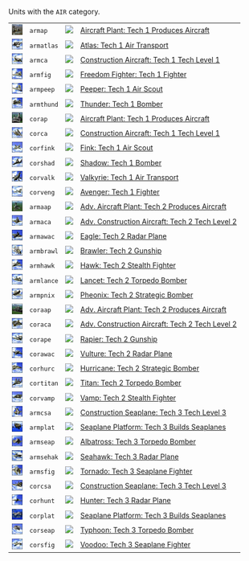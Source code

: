 Units with the <code>AIR</code> category.
<table>
    <tr>
        <td><a href="ARMAP"><img src="icons/units/ARMAP_icon.png" width="21px" /></a></td>
        <td><code>armap</code></td>
        <td><a href="SCTATest"><img src="icons/mods/sctatest.png" width="21px" /></a></td>
        <td><a href="ARMAP">Aircraft Plant: Tech 1 Produces Aircraft</a></td>
    </tr>
    <tr>
        <td><a href="ARMATLAS"><img src="icons/units/ARMATLAS_icon.png" width="21px" /></a></td>
        <td><code>armatlas</code></td>
        <td><a href="SCTATest"><img src="icons/mods/sctatest.png" width="21px" /></a></td>
        <td><a href="ARMATLAS">Atlas: Tech 1 Air Transport</a></td>
    </tr>
    <tr>
        <td><a href="ARMCA"><img src="icons/units/ARMCA_icon.png" width="21px" /></a></td>
        <td><code>armca</code></td>
        <td><a href="SCTATest"><img src="icons/mods/sctatest.png" width="21px" /></a></td>
        <td><a href="ARMCA">Construction Aircraft: Tech 1 Tech Level 1</a></td>
    </tr>
    <tr>
        <td><a href="ARMFIG"><img src="icons/units/ARMFIG_icon.png" width="21px" /></a></td>
        <td><code>armfig</code></td>
        <td><a href="SCTATest"><img src="icons/mods/sctatest.png" width="21px" /></a></td>
        <td><a href="ARMFIG">Freedom Fighter: Tech 1 Fighter</a></td>
    </tr>
    <tr>
        <td><a href="ARMPEEP"><img src="icons/units/ARMPEEP_icon.png" width="21px" /></a></td>
        <td><code>armpeep</code></td>
        <td><a href="SCTATest"><img src="icons/mods/sctatest.png" width="21px" /></a></td>
        <td><a href="ARMPEEP">Peeper: Tech 1 Air Scout</a></td>
    </tr>
    <tr>
        <td><a href="ARMTHUND"><img src="icons/units/ARMTHUND_icon.png" width="21px" /></a></td>
        <td><code>armthund</code></td>
        <td><a href="SCTATest"><img src="icons/mods/sctatest.png" width="21px" /></a></td>
        <td><a href="ARMTHUND">Thunder: Tech 1 Bomber</a></td>
    </tr>
    <tr>
        <td><a href="CORAP"><img src="icons/units/CORAP_icon.png" width="21px" /></a></td>
        <td><code>corap</code></td>
        <td><a href="SCTATest"><img src="icons/mods/sctatest.png" width="21px" /></a></td>
        <td><a href="CORAP">Aircraft Plant: Tech 1 Produces Aircraft</a></td>
    </tr>
    <tr>
        <td><a href="CORCA"><img src="icons/units/CORCA_icon.png" width="21px" /></a></td>
        <td><code>corca</code></td>
        <td><a href="SCTATest"><img src="icons/mods/sctatest.png" width="21px" /></a></td>
        <td><a href="CORCA">Construction Aircraft: Tech 1 Tech Level 1</a></td>
    </tr>
    <tr>
        <td><a href="CORFINK"><img src="icons/units/CORFINK_icon.png" width="21px" /></a></td>
        <td><code>corfink</code></td>
        <td><a href="SCTATest"><img src="icons/mods/sctatest.png" width="21px" /></a></td>
        <td><a href="CORFINK">Fink: Tech 1 Air Scout</a></td>
    </tr>
    <tr>
        <td><a href="CORSHAD"><img src="icons/units/CORSHAD_icon.png" width="21px" /></a></td>
        <td><code>corshad</code></td>
        <td><a href="SCTATest"><img src="icons/mods/sctatest.png" width="21px" /></a></td>
        <td><a href="CORSHAD">Shadow: Tech 1 Bomber</a></td>
    </tr>
    <tr>
        <td><a href="CORVALK"><img src="icons/units/CORVALK_icon.png" width="21px" /></a></td>
        <td><code>corvalk</code></td>
        <td><a href="SCTATest"><img src="icons/mods/sctatest.png" width="21px" /></a></td>
        <td><a href="CORVALK">Valkyrie: Tech 1 Air Transport</a></td>
    </tr>
    <tr>
        <td><a href="CORVENG"><img src="icons/units/CORVENG_icon.png" width="21px" /></a></td>
        <td><code>corveng</code></td>
        <td><a href="SCTATest"><img src="icons/mods/sctatest.png" width="21px" /></a></td>
        <td><a href="CORVENG">Avenger: Tech 1 Fighter</a></td>
    </tr>
    <tr>
        <td><a href="ARMAAP"><img src="icons/units/ARMAAP_icon.png" width="21px" /></a></td>
        <td><code>armaap</code></td>
        <td><a href="SCTATest"><img src="icons/mods/sctatest.png" width="21px" /></a></td>
        <td><a href="ARMAAP">Adv. Aircraft Plant: Tech 2 Produces Aircraft</a></td>
    </tr>
    <tr>
        <td><a href="ARMACA"><img src="icons/units/ARMACA_icon.png" width="21px" /></a></td>
        <td><code>armaca</code></td>
        <td><a href="SCTATest"><img src="icons/mods/sctatest.png" width="21px" /></a></td>
        <td><a href="ARMACA">Adv. Construction Aircraft: Tech 2 Tech Level 2</a></td>
    </tr>
    <tr>
        <td><a href="ARMAWAC"><img src="icons/units/ARMAWAC_icon.png" width="21px" /></a></td>
        <td><code>armawac</code></td>
        <td><a href="SCTATest"><img src="icons/mods/sctatest.png" width="21px" /></a></td>
        <td><a href="ARMAWAC">Eagle: Tech 2 Radar Plane</a></td>
    </tr>
    <tr>
        <td><a href="ARMBRAWL"><img src="icons/units/ARMBRAWL_icon.png" width="21px" /></a></td>
        <td><code>armbrawl</code></td>
        <td><a href="SCTATest"><img src="icons/mods/sctatest.png" width="21px" /></a></td>
        <td><a href="ARMBRAWL">Brawler: Tech 2 Gunship</a></td>
    </tr>
    <tr>
        <td><a href="ARMHAWK"><img src="icons/units/ARMHAWK_icon.png" width="21px" /></a></td>
        <td><code>armhawk</code></td>
        <td><a href="SCTATest"><img src="icons/mods/sctatest.png" width="21px" /></a></td>
        <td><a href="ARMHAWK">Hawk: Tech 2 Stealth Fighter</a></td>
    </tr>
    <tr>
        <td><a href="ARMLANCE"><img src="icons/units/ARMLANCE_icon.png" width="21px" /></a></td>
        <td><code>armlance</code></td>
        <td><a href="SCTATest"><img src="icons/mods/sctatest.png" width="21px" /></a></td>
        <td><a href="ARMLANCE">Lancet: Tech 2 Torpedo Bomber</a></td>
    </tr>
    <tr>
        <td><a href="ARMPNIX"><img src="icons/units/ARMPNIX_icon.png" width="21px" /></a></td>
        <td><code>armpnix</code></td>
        <td><a href="SCTATest"><img src="icons/mods/sctatest.png" width="21px" /></a></td>
        <td><a href="ARMPNIX">Pheonix: Tech 2 Strategic Bomber</a></td>
    </tr>
    <tr>
        <td><a href="CORAAP"><img src="icons/units/CORAAP_icon.png" width="21px" /></a></td>
        <td><code>coraap</code></td>
        <td><a href="SCTATest"><img src="icons/mods/sctatest.png" width="21px" /></a></td>
        <td><a href="CORAAP">Adv. Aircraft Plant: Tech 2 Produces Aircraft</a></td>
    </tr>
    <tr>
        <td><a href="CORACA"><img src="icons/units/CORACA_icon.png" width="21px" /></a></td>
        <td><code>coraca</code></td>
        <td><a href="SCTATest"><img src="icons/mods/sctatest.png" width="21px" /></a></td>
        <td><a href="CORACA">Adv. Construction Aircraft: Tech 2 Tech Level 2</a></td>
    </tr>
    <tr>
        <td><a href="CORAPE"><img src="icons/units/CORAPE_icon.png" width="21px" /></a></td>
        <td><code>corape</code></td>
        <td><a href="SCTATest"><img src="icons/mods/sctatest.png" width="21px" /></a></td>
        <td><a href="CORAPE">Rapier: Tech 2 Gunship</a></td>
    </tr>
    <tr>
        <td><a href="CORAWAC"><img src="icons/units/CORAWAC_icon.png" width="21px" /></a></td>
        <td><code>corawac</code></td>
        <td><a href="SCTATest"><img src="icons/mods/sctatest.png" width="21px" /></a></td>
        <td><a href="CORAWAC">Vulture: Tech 2 Radar Plane</a></td>
    </tr>
    <tr>
        <td><a href="CORHURC"><img src="icons/units/CORHURC_icon.png" width="21px" /></a></td>
        <td><code>corhurc</code></td>
        <td><a href="SCTATest"><img src="icons/mods/sctatest.png" width="21px" /></a></td>
        <td><a href="CORHURC">Hurricane: Tech 2 Strategic Bomber</a></td>
    </tr>
    <tr>
        <td><a href="CORTITAN"><img src="icons/units/CORTITAN_icon.png" width="21px" /></a></td>
        <td><code>cortitan</code></td>
        <td><a href="SCTATest"><img src="icons/mods/sctatest.png" width="21px" /></a></td>
        <td><a href="CORTITAN">Titan: Tech 2 Torpedo Bomber</a></td>
    </tr>
    <tr>
        <td><a href="CORVAMP"><img src="icons/units/CORVAMP_icon.png" width="21px" /></a></td>
        <td><code>corvamp</code></td>
        <td><a href="SCTATest"><img src="icons/mods/sctatest.png" width="21px" /></a></td>
        <td><a href="CORVAMP">Vamp: Tech 2 Stealth Fighter</a></td>
    </tr>
    <tr>
        <td><a href="ARMCSA"><img src="icons/units/ARMCSA_icon.png" width="21px" /></a></td>
        <td><code>armcsa</code></td>
        <td><a href="SCTATest"><img src="icons/mods/sctatest.png" width="21px" /></a></td>
        <td><a href="ARMCSA">Construction Seaplane: Tech 3 Tech Level 3</a></td>
    </tr>
    <tr>
        <td><a href="ARMPLAT"><img src="icons/units/ARMPLAT_icon.png" width="21px" /></a></td>
        <td><code>armplat</code></td>
        <td><a href="SCTATest"><img src="icons/mods/sctatest.png" width="21px" /></a></td>
        <td><a href="ARMPLAT">Seaplane Platform: Tech 3 Builds Seaplanes</a></td>
    </tr>
    <tr>
        <td><a href="ARMSEAP"><img src="icons/units/ARMSEAP_icon.png" width="21px" /></a></td>
        <td><code>armseap</code></td>
        <td><a href="SCTATest"><img src="icons/mods/sctatest.png" width="21px" /></a></td>
        <td><a href="ARMSEAP">Albatross: Tech 3 Torpedo Bomber</a></td>
    </tr>
    <tr>
        <td><a href="ARMSEHAK"><img src="icons/units/ARMSEHAK_icon.png" width="21px" /></a></td>
        <td><code>armsehak</code></td>
        <td><a href="SCTATest"><img src="icons/mods/sctatest.png" width="21px" /></a></td>
        <td><a href="ARMSEHAK">Seahawk: Tech 3 Radar Plane</a></td>
    </tr>
    <tr>
        <td><a href="ARMSFIG"><img src="icons/units/ARMSFIG_icon.png" width="21px" /></a></td>
        <td><code>armsfig</code></td>
        <td><a href="SCTATest"><img src="icons/mods/sctatest.png" width="21px" /></a></td>
        <td><a href="ARMSFIG">Tornado: Tech 3 Seaplane Fighter</a></td>
    </tr>
    <tr>
        <td><a href="CORCSA"><img src="icons/units/CORCSA_icon.png" width="21px" /></a></td>
        <td><code>corcsa</code></td>
        <td><a href="SCTATest"><img src="icons/mods/sctatest.png" width="21px" /></a></td>
        <td><a href="CORCSA">Construction Seaplane: Tech 3 Tech Level 3</a></td>
    </tr>
    <tr>
        <td><a href="CORHUNT"><img src="icons/units/CORHUNT_icon.png" width="21px" /></a></td>
        <td><code>corhunt</code></td>
        <td><a href="SCTATest"><img src="icons/mods/sctatest.png" width="21px" /></a></td>
        <td><a href="CORHUNT">Hunter: Tech 3 Radar Plane</a></td>
    </tr>
    <tr>
        <td><a href="CORPLAT"><img src="icons/units/CORPLAT_icon.png" width="21px" /></a></td>
        <td><code>corplat</code></td>
        <td><a href="SCTATest"><img src="icons/mods/sctatest.png" width="21px" /></a></td>
        <td><a href="CORPLAT">Seaplane Platform: Tech 3 Builds Seaplanes</a></td>
    </tr>
    <tr>
        <td><a href="CORSEAP"><img src="icons/units/CORSEAP_icon.png" width="21px" /></a></td>
        <td><code>corseap</code></td>
        <td><a href="SCTATest"><img src="icons/mods/sctatest.png" width="21px" /></a></td>
        <td><a href="CORSEAP">Typhoon: Tech 3 Torpedo Bomber</a></td>
    </tr>
    <tr>
        <td><a href="CORSFIG"><img src="icons/units/CORSFIG_icon.png" width="21px" /></a></td>
        <td><code>corsfig</code></td>
        <td><a href="SCTATest"><img src="icons/mods/sctatest.png" width="21px" /></a></td>
        <td><a href="CORSFIG">Voodoo: Tech 3 Seaplane Fighter</a></td>
    </tr>
</table>
